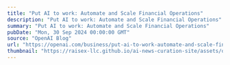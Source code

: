 ```yaml
---
title: "Put AI to work: Automate and Scale Financial Operations"
description: "Put AI to work: Automate and Scale Financial Operations"
summary: "Put AI to work: Automate and Scale Financial Operations"
pubDate: "Mon, 30 Sep 2024 00:00:00 GMT"
source: "OpenAI Blog"
url: "https://openai.com/business/put-ai-to-work-automate-and-scale-financial-operations"
thumbnail: "https://raisex-llc.github.io/ai-news-curation-site/assets/openai_logo.png"
---
```


